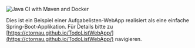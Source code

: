 ![Java CI with Maven and Docker](https://github.com/ctornau/TodoListWebApp/workflows/Java%20CI%20with%20Maven%20and%20Docker/badge.svg)

Dies ist ein Beispiel einer Aufgabelisten-WebApp realisiert als eine einfache Spring-Boot-Applikation. Für Details bitte zu [https://ctornau.github.io/TodoListWebApp/](https://ctornau.github.io/TodoListWebApp/) navigieren.
